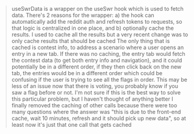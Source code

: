 > useSwrData is a wrapper on the useSwr hook which is used to fetch data. There's 2 reasons for the wrapper: a) the hook can automatically add the reddit auth and refresh tokens to requests, so that logic is centralized in one place, and b) optionally cache the results.
> I used to cache all the results but a very recent change was to only cache results that should be cached
> The only thing that is cached is contest info, to address a scenario where a user opens an entry in a new tab. If there was no caching, the entry tab would fetch the contest data (to get both entry info and navigation), and it could potentially be in a different order, if they then click back on the new tab, the entries would be in a different order which could be confusing if the user is trying to see all the flags in order.
> This may be less of an issue now that there is voting, you probably know if you saw a flag before or not. I'm not sure if this is the best way to solve this particular problem, but I haven't thought of anything better
> I finally removed the caching of other calls because there were too many questions where the answer was "this is due to the front-end cache, wait 10 minutes, refresh and it should pick up new data", so at least now it's just that one call that gets cached